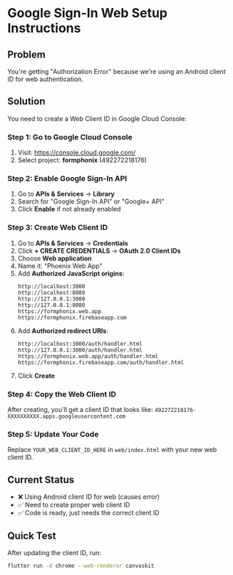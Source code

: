 # Google Sign-In Web Setup Instructions

## Problem
You're getting "Authorization Error" because we're using an Android client ID for web authentication.

## Solution
You need to create a Web Client ID in Google Cloud Console:

### Step 1: Go to Google Cloud Console
1. Visit: https://console.cloud.google.com/
2. Select project: **formphonix** (492272218176)

### Step 2: Enable Google Sign-In API
1. Go to **APIs & Services** → **Library**
2. Search for "Google Sign-In API" or "Google+ API"
3. Click **Enable** if not already enabled

### Step 3: Create Web Client ID
1. Go to **APIs & Services** → **Credentials**
2. Click **+ CREATE CREDENTIALS** → **OAuth 2.0 Client IDs**
3. Choose **Web application**
4. Name it: "Phoenix Web App"
5. Add **Authorized JavaScript origins**:
   ```
   http://localhost:3000
   http://localhost:8080
   http://127.0.0.1:3000
   http://127.0.0.1:8080
   https://formphonix.web.app
   https://formphonix.firebaseapp.com
   ```
6. Add **Authorized redirect URIs**:
   ```
   http://localhost:3000/auth/handler.html
   http://127.0.0.1:3000/auth/handler.html
   https://formphonix.web.app/auth/handler.html
   https://formphonix.firebaseapp.com/auth/handler.html
   ```
7. Click **Create**

### Step 4: Copy the Web Client ID
After creating, you'll get a client ID that looks like:
`492272218176-XXXXXXXXXX.apps.googleusercontent.com`

### Step 5: Update Your Code
Replace `YOUR_WEB_CLIENT_ID_HERE` in `web/index.html` with your new web client ID.

## Current Status
- ❌ Using Android client ID for web (causes error)
- ✅ Need to create proper web client ID
- ✅ Code is ready, just needs the correct client ID

## Quick Test
After updating the client ID, run:
```bash
flutter run -d chrome --web-renderer canvaskit
```